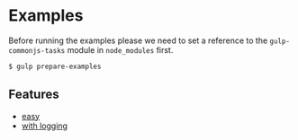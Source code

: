 # Examples

Before running the examples please we need to set a reference to the `gulp-commonjs-tasks` module in `node_modules` first.

```bash
$ gulp prepare-examples
```
## Features
- [easy](examples/easy.md)
- [with logging](examples/logging.md)
